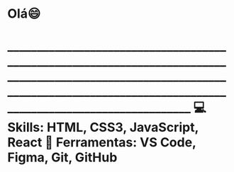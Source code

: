 <h1>Olá😄<h1/>
___________________________________________________________________________________________________________________________________________________________________________________
💻Skills: HTML, CSS3, JavaScript, React 
💼 Ferramentas: VS Code, Figma, Git, GitHub <br>
